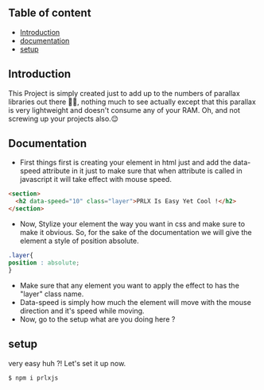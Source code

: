 

## Table of content
* [Introduction](#introduction)
* [documentation](#documentation)
* [setup](#setup)

## Introduction
This Project is simply created just to add up to the numbers of parallax libraries out there 🤷‍♂️, nothing much to see actually except that this parallax is very lightweight and doesn't consume any of your RAM. Oh, and not screwing up your projects also.😌

## Documentation
* First things first is creating your element in html just and add the data-speed attribute in it just to make sure that when attribute is called in javascript it will take effect with mouse speed.

```html 
<section>
  <h2 data-speed="10" class="layer">PRLX Is Easy Yet Cool !</h2>
</section>
  ```
* Now, Stylize your element the way you want in css and make sure to make it obvious. So, for the sake of the documentation we will give the element a style of position absolute.
```css
.layer{
position : absolute;
}
```
* Make sure that any element you want to apply the effect to has the "layer" class name.
* Data-speed is simply how much the element will move with the mouse direction and it's speed while moving.
* Now, go to the setup what are you doing here ?

## setup
very easy huh ?! Let's set it up now.
```
$ npm i prlxjs
```
